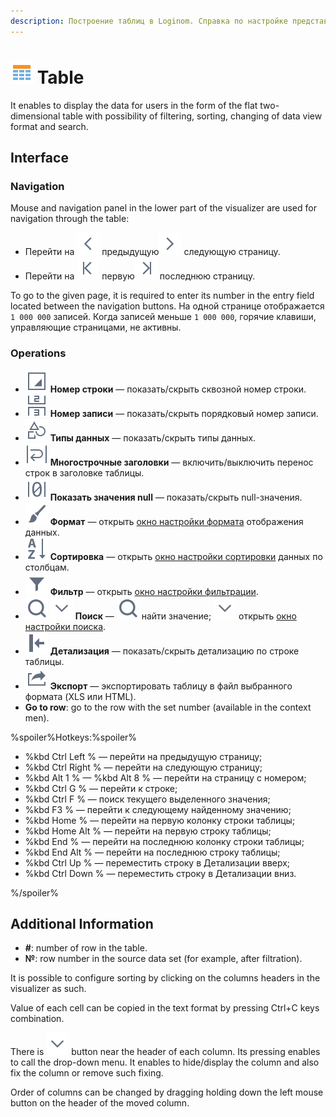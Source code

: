```yaml
---
description: Построение таблиц в Loginom. Справка по настройке представления данных в виде двумерных таблиц. Использование возможности фильтрации, сортировки, изменение формата отображения данных и поиска.
---
```

# ![](./../../images/icons/common/view_types/browse_default.svg) Table

It enables to display the data for users in the form of the flat two-dimensional table with possibility of filtering, sorting, changing of data view format and search.

## Interface

### Navigation

Mouse and navigation panel in the lower part of the visualizer are used for navigation through the table:

* Перейти на ![](./../../images/icons/common/toolbar-controls/prev_default.svg) предыдущую![](./../../images/icons/common/toolbar-controls/next_default.svg) следующую страницу.
* Перейти на ![](./../../images/icons/common/toolbar-controls/first_default.svg) первую![](./../../images/icons/common/toolbar-controls/last_default.svg) последнюю страницу.

To go to the given page, it is required to enter its number in the entry field located between the navigation buttons.
На одной странице отображается `1 000 000` записей. Когда записей меньше `1 000 000`, горячие клавиши, управляющие страницами, не активны.

### Operations

* ![](./../../images/icons/common/toolbar-controls/grid-row-no_default.svg) **Номер строки** — показать/скрыть сквозной номер строки.
* ![](./../../images/icons/common/toolbar-controls/toolbar-controls_18x18_rec-no_default.svg)
   **Номер записи** — показать/скрыть порядковый номер записи.
* ![](./../../images/icons/common/toolbar-controls/show-data-type_default.svg) **Типы данных** — показать/скрыть типы данных.
* ![](./../../images/icons/common/toolbar-controls/header-word-wrap_default.svg) **Многострочные заголовки** — включить/выключить перенос строк в заголовке таблицы.
* ![](./../../images/icons/common/toolbar-controls/null-count_default.svg) **Показать значения null** — показать/скрыть null-значения.
* ![](./../../images/icons/common/toolbar-controls/format_default.svg) **Формат** — открыть [окно настройки формата](./format.md) отображения данных.
* ![](./../../images/icons/common/toolbar-controls/sort-asc_default.svg) **Сортировка** — открыть [окно настройки сортировки](./sorting.md) данных по столбцам.
* ![](./../../images/icons/common/toolbar-controls/filter_default.svg) **Фильтр** — открыть [окно настройки фильтрации](./filter.md).
* ![](./../../images/icons/common/toolbar-controls/zoom_default.svg) ![](./../../images/icons/common/toolbar-controls/down_default.svg)
   **Поиск** — ![](./../../images/icons/common/toolbar-controls/zoom_default.svg) найти значение; ![](./../../images/icons/common/toolbar-controls/down_default.svg) открыть [окно настройки поиска](./search.md).
* ![](./../../images/icons/common/toolbar-controls/toggle-left-panel_default.svg) **Детализация** — показать/скрыть детализацию по строке таблицы.
* ![](./../../images/icons/common/toolbar-controls/export_default.svg) **Экспорт** — экспортировать таблицу в файл выбранного формата (XLS или HTML).
* **Go to row**: go to the row with the set number (available in the context men).

%spoiler%Hotkeys:%spoiler%
* %kbd Ctrl Left %  — перейти на предыдущую страницу;
* %kbd Ctrl Right % — перейти на следующую страницу;
* %kbd Alt 1 % — %kbd Alt 8 % — перейти на страницу с номером;
* %kbd Ctrl G % — перейти к строке;
* %kbd Ctrl F % — поиск текущего выделенного значения;
* %kbd F3 % — перейти к следующему найденному значению;
* %kbd Home % — перейти на первую колонку строки таблицы;
* %kbd Home Alt % — перейти на первую строку таблицы;
* %kbd End % — перейти на последнюю колонку строки таблицы;
* %kbd End Alt % — перейти на последнюю строку таблицы;
* %kbd Ctrl Up % — переместить строку в Детализации вверх;
* %kbd Ctrl Down % — переместить строку в Детализации вниз.

%/spoiler%

## Additional Information

* **#**: number of row in the table.
* **№**: row number in the source data set (for example, after filtration).

It is possible to configure sorting by clicking on the columns headers in the visualizer as such.

Value of each cell can be copied in the text format by pressing Ctrl+C keys combination.

There is ![](./../../images/icons/common/toolbar-controls/down_default.svg) button near the header of each column. Its pressing enables to call the drop-down menu. It enables to hide/display the column and also fix the column or remove such fixing.

Order of columns can be changed by dragging holding down the left mouse button on the header of the moved column.
